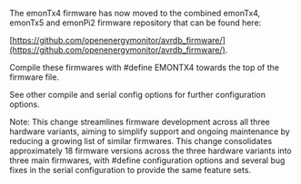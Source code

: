 The emonTx4 firmware has now moved to the combined emonTx4, emonTx5 and emonPi2 firmware repository that can be found here:

[https://github.com/openenergymonitor/avrdb_firmware/](https://github.com/openenergymonitor/avrdb_firmware/).

Compile these firmwares with #define EMONTX4 towards the top of the firmware file.

See other compile and serial config options for further configuration options.

Note: This change streamlines firmware development across all three hardware variants, aiming to simplify support and ongoing maintenance by reducing a growing list of similar firmwares. This change consolidates approximately 18 firmware versions across the three hardware variants into three main firmwares, with #define configuration options and several bug fixes in the serial configuration to provide the same feature sets.
